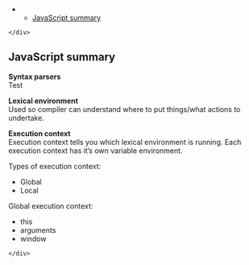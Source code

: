 <!DOCTYPE html>
<html>

<head>
  <meta charset="utf-8">
  <meta name="viewport" content="width=device-width, initial-scale=1.0">
  <title>JavaScript summary</title>
  <link rel="stylesheet" href="https://stackedit.io/style.css" />
</head>

<body class="stackedit">
  <div class="stackedit__left">
    <div class="stackedit__toc">
      
<ul>
<li>
<ul>
<li><a href="#javascript-summary">JavaScript summary</a></li>
</ul>
</li>
</ul>

    </div>
  </div>
  <div class="stackedit__right">
    <div class="stackedit__html">
      <h2 id="javascript-summary">JavaScript summary</h2>
<p><strong>Syntax parsers</strong><br>
Test</p>
<p><strong>Lexical environment</strong><br>
Used so compiler can understand where to put things/what actions to undertake.</p>
<p><strong>Execution context</strong><br>
Execution context tells you which lexical environment is running. Each execution context has it’s own variable environment.</p>
<p>Types of execution context:</p>
<ul>
<li>Global</li>
<li>Local</li>
</ul>
<p>Global execution context:</p>
<ul>
<li>this</li>
<li>arguments</li>
<li>window</li>
</ul>

    </div>
  </div>
</body>

</html>
